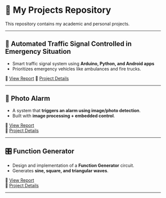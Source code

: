 # 📂 My Projects Repository

This repository contains my academic and personal projects.  

---

## 🚦 Automated Traffic Signal Controlled in Emergency Situation
- Smart traffic signal system using **Arduino, Python, and Android apps**  
- Prioritizes emergency vehicles like ambulances and fire trucks.  

📄 [View Report](automated-traffic-signal/AutomatedTrafficSignal.pdf)
🔗 [Project Details](automated-traffic-signal/README.md)

---

## 📸 Photo Alarm
- A system that **triggers an alarm using image/photo detection**.  
- Built with **image processing + embedded control**.  

📄 [View Report](photo-alarm/PhotoAlarm_Report.pdf)  
🔗 [Project Details](photo-alarm/README.md)

---

## 🎛️ Function Generator
- Design and implementation of a **Function Generator** circuit.  
- Generates **sine, square, and triangular waves**.  

📄 [View Report](function-generator/FunctionGenerator_Report.pdf)  
🔗 [Project Details](function-generator/README.md)

---


